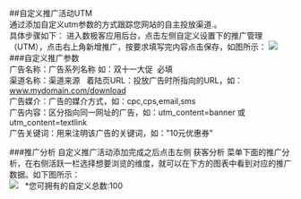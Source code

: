 ##自定义推广活动UTM  
通过添加自定义utm参数的方式跟踪您网站的自主投放渠道.。    
具体步骤如下： 进入数极客应用后台，点击左侧自定义设置下的推广管理（UTM），点击右上角新增推广，按要求填写完内容点击保存，如图所示：
![](http://www.shujike.com/images/h5/tuiguang.png)   
###自定义推广参数  
广告名称：广告系列名称 如：双十一大促  必填  
渠道名称：渠道来源   
着陆页URL：投放广告时所指向的URL，如：www.mydomain.com/download   
广告媒介：广告的媒介方式，如：cpc,cps,email,sms    
广告内容：区分指向同一网址的广告，如：utm_content=banner 或 utm_content=textlink    
广告关键词：用来注明该广告的关键词，如："10元优惠券" 
  
###推广分析 
自定义推广活动添加完成之后点击左侧 获客分析 菜单下面的推广分析，在右侧活跃一栏选择想要浏览的维度，就可以在下方的图表中看到对应的推广数据。如下图所示：  
![](http://www.shujike.com/images/h5/tuiguangtu.png)  
*您可拥有的自定义总数:100  
